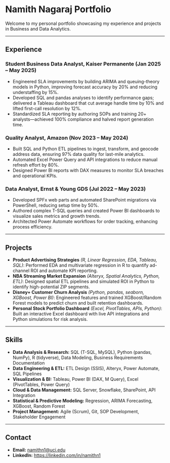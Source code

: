 # Namith Nagaraj Portfolio

Welcome to my personal portfolio showcasing my experience and projects in Business and Data Analytics.

---

## Experience

### Student Business Data Analyst, Kaiser Permanente (Jan 2025 – May 2025)
- Engineered SLA improvements by building ARIMA and queuing-theory models in Python, improving forecast accuracy by 20% and reducing understaffing by 15%.
- Developed SQL and pandas analyses to identify performance gaps; delivered a Tableau dashboard that cut average handle time by 10% and lifted first-call resolution by 12%.
- Standardized SLA reporting by authoring SOPs and training 20+ analysts—achieved 100% compliance and halved report generation time.

### Quality Analyst, Amazon (Nov 2023 – May 2024)
- Built SQL and Python ETL pipelines to ingest, transform, and geocode address data, ensuring 97% data quality for last-mile analytics.
- Automated Excel Power Query and API integrations to reduce manual refresh effort by 80%.
- Designed Power BI reports with DAX measures to monitor SLA breaches and operational KPIs.

### Data Analyst, Ernst & Young GDS (Jul 2022 – May 2023)
- Developed SPFx web parts and automated SharePoint migrations via PowerShell, reducing setup time by 50%.
- Authored complex T-SQL queries and created Power BI dashboards to visualize sales metrics and growth trends.
- Architected Power Automate workflows for order tracking, enhancing process efficiency.

---

## Projects

- **Product Advertising Strategies** *(R, Linear Regression, EDA, Tableau, SQL)*: Performed EDA and multivariate regression in R to quantify ad-channel ROI and automate KPI reporting.
- **NBA Streaming Market Expansion** *(Alteryx, Spatial Analytics, Python, ETL)*: Designed spatial ETL pipelines and simulated ROI in Python to identify high-potential ZIP segments.
- **Disney+ Customer Churn Analysis** *(Python, pandas, seaborn, XGBoost, Power BI)*: Engineered features and trained XGBoost/Random Forest models to predict churn and built retention dashboards.
- **Personal Stock Portfolio Dashboard** *(Excel, PivotTables, APIs, Python)*: Built an interactive Excel dashboard with live API integrations and Python simulations for risk analysis.

---

## Skills

- **Data Analysis & Research:** SQL (T-SQL, MySQL), Python (pandas, NumPy), R (tidyverse), Data Modeling, Business Requirements Documentation
- **Data Engineering & ETL:** ETL Design (SSIS), Alteryx, Power Automate, SQL Pipelines
- **Visualization & BI:** Tableau, Power BI (DAX, M Query), Excel (PivotTables, Power Query)
- **Cloud & Data Management:** SQL Server, Snowflake, SharePoint, API Integration
- **Statistical & Predictive Modeling:** Regression, ARIMA Forecasting, XGBoost, Random Forest
- **Project Management:** Agile (Scrum), Git, SOP Development, Stakeholder Engagement

---

## Contact

- **Email:** namithn1@uci.edu
- **LinkedIn:** https://linkedin.com/in/namithn1
